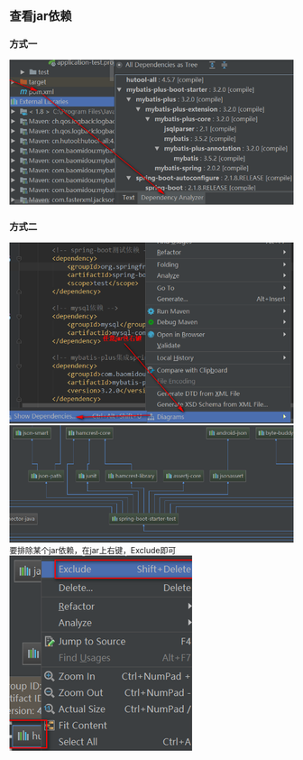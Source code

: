 ## 查看jar依赖
### 方式一
![](./resources/jar依赖1.png)

### 方式二
![](./resources/jar依赖21.png)
![](./resources/jar依赖22.png)  
要排除某个jar依赖，在jar上右键，Exclude即可  
![](./resources/jar依赖23.png)
